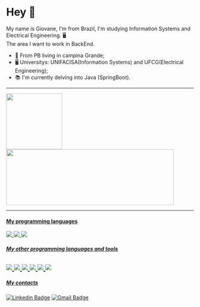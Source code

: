 # Hey 👋

My name is Giovane, I'm from Brazil, I'm studying Information Systems and Electrical Engineering.
 🖥️ <br />
The area I want to work in BackEnd.


- 📍 From PB living in campina Grande;
- 🖥️ Universitys: UNIFACISA(Information Systems) and UFCG(Electrical Engineering);
- 📚 I'm currently delving into Java (SpringBoot).
---
<div>
  <a href="https://github.com/amandakelly3">
  <img height="150em" src="https://github-readme-stats.vercel.app/api?username=giovaner10&show_icons=true&theme=radical&include_all_commits=true&count_private=true"/>
  <img height="150em" width = "450m" src="https://github-readme-stats.vercel.app/api/top-langs/?username=giovaner10&layout=compact&langs_count=7&theme=radical"/>
</div>


---
#### My programming languages
<img src="http://img.shields.io/badge/-Java-F89820?style=flat&logo=java&logoColor=white"> <img src="https://img.shields.io/badge/-Python-black?style=flat&logo=python&logoColor=white">  <img src="https://img.shields.io/badge/-C%20&%20C++-659ad2?style=flat&logo=c%2B%2B&logoColor=ffffff"> 
##### My other programming languages ​​and tools
<img src="https://img.shields.io/badge/-MySQL-F29111?style=flat&logo=mysql&logoColor=FFFFFF"> <img src="https://img.shields.io/badge/-JavaScript-eed718?style=flat&logo=javascript&logoColor=ffffff"> <img src = "https://img.shields.io/badge/-HTML5-E34F26?style=flat&logo=html5&logoColor=white"> <img src = "https://img.shields.io/badge/-CSS3-1572B6?style=flat&logo=css3&logoColor=white"> <img src="http://img.shields.io/badge/-Git-F1502F?style=flat&logo=git&logoColor=FFFFFF">
<img src="http://img.shields.io/badge/-Github-000000?style=flat&logo=github&logoColor=FFFFFF">
---
##### My contacts
[![Linkedin Badge](https://img.shields.io/badge/-Giovane%20Tiburcio-6633cc?style=flat-square&logo=Linkedin&logoColor=white&link=https://www.linkedin.com/in/giovaner10/)](https://www.linkedin.com/in/giovaner10/) [![Gmail Badge](https://img.shields.io/badge/-giovanerr10@gmail.com-6633cc?style=flat-square&logo=Gmail&logoColor=white&link=mailto:diego.schell.f@gmail.com)](mailto:giovanerr10@gmail.com)






